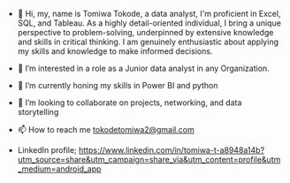 - 👋 Hi, my, name is Tomiwa Tokode, a data analyst, I'm proficient in Excel, SQL, and Tableau. As a highly detail-oriented individual, I bring a unique perspective to problem-solving, underpinned by extensive knowledge and skills in critical thinking.
I am genuinely enthusiastic about applying my skills and knowledge to make informed decisions.

- 👀 I’m interested in a role as a Junior data analyst in any Organization.

- 🌱 I’m currently honing my skills in Power BI and python

- 💞️ I’m looking to collaborate on projects, networking, and data storytelling 
 
- 📫 How to reach me tokodetomiwa2@gmail.com

- LinkedIn profile; https://www.linkedin.com/in/tomiwa-t-a8948a14b?utm_source=share&utm_campaign=share_via&utm_content=profile&utm_medium=android_app
<!---
Emmanuelson321/Emmanuelson321 is a ✨ special ✨ repository because its `README.md` (this file) appears on your GitHub profile.
You can click the Preview link to take a look at your changes.
--->
